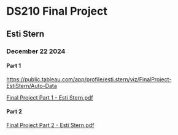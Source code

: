 # DS210 Final Project
## Esti Stern
### December 22 2024

#### Part 1
https://public.tableau.com/app/profile/esti.stern/viz/FinalProject-EstiStern/Auto-Data

[Final Project Part 1 - Esti Stern.pdf](https://github.com/user-attachments/files/18220712/Final.Project.Part.1.-.Esti.Stern.pdf)

#### Part 2 
[Final Project Part 2 - Esti Stern.pdf](https://github.com/user-attachments/files/18220713/Final.Project.Part.2.-.Esti.Stern.pdf)
